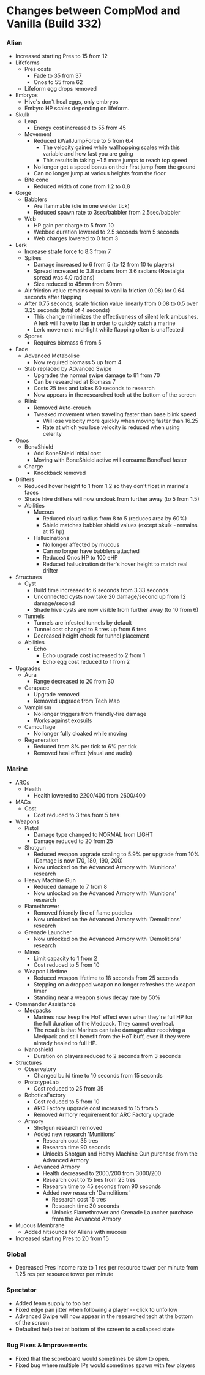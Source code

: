 # Changes between CompMod and Vanilla (Build 332)
### Alien
* Increased starting Pres to 15 from 12
* Lifeforms
    * Pres costs
        * Fade to 35 from 37
        * Onos to 55 from 62
    * Lifeform egg drops removed
* Embryos
    * Hive's don't heal eggs, only embryos
    * Embyro HP scales depending on lifeform.
* Skulk
    * Leap
        * Energy cost increased to 55 from 45
    * Movement
        * Reduced kWallJumpForce to 5 from 6.4
            * The velocity gained while wallhopping scales with this variable and how fast you are going
            * This results in taking ~1.5 more jumps to reach top speed
        * No longer get a speed bonus on their first jump from the ground
        * Can no longer jump at various heights from the floor
    * Bite cone
        * Reduced width of cone from 1.2 to 0.8
* Gorge
    * Babblers
        * Are flammable (die in one welder tick)
        * Reduced spawn rate to 3sec/babbler from 2.5sec/babbler
    * Web
        * HP gain per charge to 5 from 10
        * Webbed duration lowered to 2.5 seconds from 5 seconds
        * Web charges lowered to 0 from 3
* Lerk
    * Increase strafe force to 8.3 from 7
    * Spikes
        * Damage increased to 6 from 5 (to 12 from 10 to players)
        * Spread increased to 3.8 radians from 3.6 radians (Nostalgia spread was 4.0 radians)
        * Size reduced to 45mm from 60mm
    * Air friction value remains equal to vanilla friction (0.08) for 0.64 seconds after flapping
    * After 0.75 seconds, scale friction value linearly from 0.08 to 0.5 over 3.25 seconds (total of 4 seconds)
        * This change minimizes the effectiveness of silent lerk ambushes. A lerk will have to flap in order to quickly catch a marine
        * Lerk movement mid-fight while flapping often is unaffected
    * Spores
        * Requires biomass 6 from 5
* Fade
    * Advanced Metabolise
        * Now required biomass 5 up from 4
    * Stab replaced by Advanced Swipe
        * Upgrades the normal swipe damage to 81 from 70
        * Can be researched at Biomass 7 
        * Costs 25 tres and takes 60 seconds to research
        * Now appears in the researched tech at the bottom of the screen
    * Blink
        * Removed Auto-crouch
        * Tweaked movement when traveling faster than base blink speed
            * Will lose velocity more quickly when moving faster than 16.25
            * Rate at which you lose velocity is reduced when using celerity
* Onos
    * BoneShield
        * Add BoneShield initial cost 
        * Moving with BoneShield active will consume BoneFuel faster
    * Charge
        * Knockback removed
* Drifters
    * Reduced hover height to 1 from 1.2 so they don't float in marine's faces
    * Shade hive drifters will now uncloak from further away (to 5 from 1.5)
    * Abilities
        * Mucous
            * Reduced cloud radius from 8 to 5 (reduces area by 60%)
            * Shield matches babbler shield values (except skulk - remains at 15 hp)
        * Hallucinations
            * No longer affected by mucous
            * Can no longer have babblers attached
            * Reduced Onos HP to 100 eHP
            * Reduced hallucination drifter's hover height to match real drifter
* Structures
    * Cyst
        * Build time increased to 6 seconds from 3.33 seconds
        * Unconnected cysts now take 20 damage/second up from 12 damage/second
        * Shade hive cysts are now visible from further away (to 10 from 6)
    * Tunnels
        * Tunnels are infested tunnels by default
        * Tunnel cost changed to 8 tres up from 6 tres
        * Decreased height check for tunnel placement
    * Abilities
        * Echo
            * Echo upgrade cost increased to 2 from 1
            * Echo egg cost reduced to 1 from 2
* Upgrades
    * Aura
        * Range decreased to 20 from 30
    * Carapace
        * Upgrade removed
        * Removed upgrade from Tech Map
    * Vampirism
        * No longer triggers from friendly-fire damage
        * Works against exosuits
    * Camouflage
        * No longer fully cloaked while moving
    * Regeneration
        * Reduced from 8% per tick to 6% per tick
        * Removed heal effect (visual and audio)

### Marine
* ARCs
    * Health
        * Health lowered to 2200/400 from 2600/400
* MACs
    * Cost
        * Cost reduced to 3 tres from 5 tres
* Weapons
    * Pistol
        * Damage type changed to NORMAL from LIGHT
        * Damage reduced to 20 from 25
    * Shotgun
        * Reduced weapon upgrade scaling to 5.9% per upgrade from 10% (Damage is now 170, 180, 190, 200)
        * Now unlocked on the Advanced Armory with 'Munitions' research
    * Heavy Machine Gun
        * Reduced damage to 7 from 8
        * Now unlocked on the Advanced Armory with 'Munitions' research
    * Flamethrower
        * Removed friendly fire of flame puddles
        * Now unlocked on the Advanced Armory with 'Demolitions' research
    * Grenade Launcher
        * Now unlocked on the Advanced Armory with 'Demolitions' research
    * Mines
        * Limit capacity to 1 from 2
        * Cost reduced to 5 from 10
    * Weapon Lifetime
        * Reduced weapon lifetime to 18 seconds from 25 seconds
        * Stepping on a dropped weapon no longer refreshes the weapon timer
        * Standing near a weapon slows decay rate by 50%
* Commander Assistance
    * Medpacks
        * Marines now keep the HoT effect even when they're full HP for the full duration of the Medpack. They cannot overheal.
        * The result is that Marines can take damage after receiving a Medpack and still benefit from the HoT buff, even if they were already healed to full HP.
    * Nanoshield
        * Duration on players reduced to 2 seconds from 3 seconds
* Structures
    * Observatory
        * Changed build time to 10 seconds from 15 seconds
    * PrototypeLab
        * Cost reduced to 25 from 35
    * RoboticsFactory
        * Cost reduced to 5 from 10
        * ARC Factory upgrade cost increased to 15 from 5
        * Removed Armory requirement for ARC Factory upgrade
    * Armory
        * Shotgun research removed
        * Added new research 'Munitions'
            * Research cost 35 tres
            * Research time 90 seconds
            * Unlocks Shotgun and Heavy Machine Gun purchase from the Advanced Armory
        * Advanced Armory
            * Health decreased to 2000/200 from 3000/200
            * Research cost to 15 tres from 25 tres
            * Research time to 45 seconds from 90 seconds
            * Added new research 'Demolitions'
                * Research cost 15 tres
                * Research time 30 seconds
                * Unlocks Flamethrower and Grenade Launcher purchase from the Advanced Armory
* Mucous Membrane
    * Added hitsounds for Aliens with mucous
* Increased starting Pres to 20 from 15

### Global
* Decreased Pres income rate to 1 res per resource tower per minute from 1.25 res per resource tower per minute

### Spectator
* Added team supply to top bar
* Fixed edge pan jitter when following a player -- click to unfollow
* Advanced Swipe will now appear in the researched tech at the bottom of the screen
* Defaulted help text at bottom of the screen to a collapsed state

### Bug Fixes & Improvements
* Fixed that the scoreboard would sometimes be slow to open.
* Fixed bug where multiple IPs would sometimes spawn with few players
 